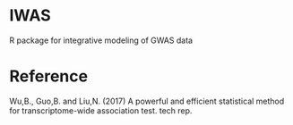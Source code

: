# IWAS
R package for integrative modeling of GWAS data


# Reference
Wu,B., Guo,B. and Liu,N. (2017) A powerful and efficient statistical method for transcriptome-wide association test. tech rep.
